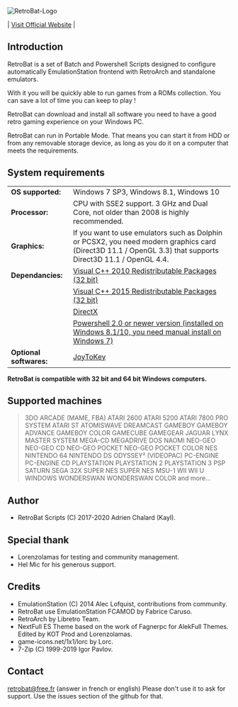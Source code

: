 ![RetroBat-Logo](https://www.retrobat.ovh/repo/ressources/baniere_small.png)

| [Visit Official Website](https://www.retrobat.ovh) | 

## Introduction

RetroBat is a set of Batch and Powershell Scripts designed to configure automatically EmulationStation frontend with RetroArch and standalone emulators.

With it you will be quickly able to run games from a ROMs collection. You can save a lot of time you can keep to play !

RetroBat can download and install all software you need to have a good retro gaming experience on your Windows PC.

RetroBat can run in Portable Mode. That means you can start it from HDD or from any removable storage device, as long as you do it on a computer that meets the requirements.

## System requirements

|   |   |
|---|---|
|**OS supported:**|Windows 7 SP3, Windows 8.1, Windows 10|
|**Processor:**|CPU with SSE2 support. 3 GHz and Dual Core, not older than 2008 is highly recommended.|
|**Graphics:**|If you want to use emulators such as Dolphin or PCSX2, you need modern graphics card (Direct3D 11.1 / OpenGL 3.3) that supports Direct3D 11.1 / OpenGL 4.4.| 
|**Dependancies:**|[Visual C++ 2010 Redistributable Packages (32 bit)](https://www.microsoft.com/en-US/download/details.aspx?id=5555)|
|   |[Visual C++ 2015 Redistributable Packages (32 bit)](https://www.microsoft.com/en-us/download/details.aspx?id=48145)|
|   |[DirectX](https://www.microsoft.com/download/details.aspx?id=35)|
|   |[Powershell 2.0 or newer version (installed on Windows 8.1/10, you need manual install on Windows 7)](https://github.com/PowerShell/PowerShell/releases)|
|**Optional softwares:**|[JoyToKey](https://joytokey.net/en/)|

**RetroBat is compatible with 32 bit and 64 bit Windows computers.**


## Supported machines

>3DO
>ARCADE (MAME, FBA)
>ATARI 2600
>ATARI 5200
>ATARI 7800 PRO SYSTEM 
>ATARI ST
>ATOMISWAVE
>DREAMCAST 
>GAMEBOY
>GAMEBOY ADVANCE
>GAMEBOY COLOR
>GAMECUBE
>GAMEGEAR
>JAGUAR
>LYNX
>MASTER SYSTEM 
>MEGA-CD
>MEGADRIVE 
>DOS
>NAOMI
>NEO-GEO
>NEO-GEO CD
>NEO-GEO POCKET 
>NEO-GEO POCKET COLOR
>NES
>NINTENDO 64
>NINTENDO DS
>ODYSSEY² (VIDEOPAC)
>PC-ENGINE 
>PC-ENGINE CD
>PLAYSTATION
>PLAYSTATION 2 
>PLAYSTATION 3
>PSP
>SATURN 
>SEGA 32X
>SUPER NES
>SUPER NES MSU-1
>WII
>WII U
>WINDOWS
>WONDERSWAN 
>WONDERSWAN COLOR
>and more...

## Author

- RetroBat Scripts (C) 2017-2020 Adrien Chalard (Kayl).

## Special thank

- Lorenzolamas for testing and community management.
- Hel Mic for his generous support.

## Credits

* EmulationStation (C) 2014 Alec Lofquist, contributions from community.
* RetroBat use EmulationStation FCAMOD by Fabrice Caruso.
* RetroArch by Libretro Team.
* NextFull ES Theme based on the work of Fagnerpc for AlekFull Themes. Edited by KOT Prod and Lorenzolamas.
* game-icons.net/1x1/lorc by Lorc.
* 7-Zip (C) 1999-2019 Igor Pavlov.

## Contact

retrobat@free.fr (answer in french or english) Please don't use it to ask for support. Use the issues section of the github for that.

